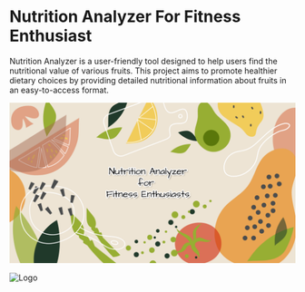 
# Nutrition Analyzer For Fitness Enthusiast

Nutrition Analyzer is a user-friendly tool designed to help users find the nutritional value of various fruits. This project aims to promote healthier dietary choices by providing detailed nutritional information about fruits in an easy-to-access format.

![Logo](banner.png)


![Logo](https://dev-to-uploads.s3.amazonaws.com/uploads/articles/th5xamgrr6se0x5ro4g6.png)


